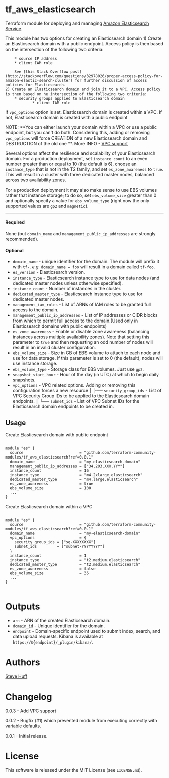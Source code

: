 tf_aws_elasticsearch
===========

Terraform module for deploying and managing [Amazon Elasticsearch Service](https://aws.amazon.com/documentation/elasticsearch-service/).

This module has two options for creating an Elasticsearch domain
	1) Create an Elasticsearch domain with a public endpoint. Access policy is then based on the intersection of the following two criteria:

		* source IP address
		* client IAM role

		See [this Stack Overflow post](http://stackoverflow.com/questions/32978026/proper-access-policy-for-amazon-elastic-search-cluster) for further discussion of access policies for Elasticsearch.
	2) Create an Elasticsearch domain and join it to a VPC. Access policy is then based on he intersection of the following two criteria:
		* security groups applied to Elasticsearch domain
                * client IAM role

If `vpc_options` option is set, Elasticsearch domain is created within a VPC. If not, Elasticsearch domain is created with a public endpoint

NOTE: **You can either launch your domain within a VPC or use a public endpoint, but you can't do both. Considering this, adding or removing `vpc_options` will force CREATION of a new Elasticsearch domain and DESTRUCTION of the old one **. More INFO - [VPC support](http://docs.aws.amazon.com/elasticsearch-service/latest/developerguide/es-vpc.html)
 
Several options affect the resilience and scalability of your Elasticsearch domain.  For a production deployment, set `instance_count` to an even number greater than or equal to 10 (the default is 6), choose an `instance_type` that is not in the T2 family, and set `es_zone_awareness` to `true`.  This will result in a cluster with three dedicated master nodes, balanced across two availability zones.

For a production deployment it may also make sense to use EBS volumes rather that instance storage; to do so, set `ebs_volume_size` greater than 0 and optionally specify a value for `ebs_volume_type` (right now the only supported values are `gp2` and `magnetic`).

----------------------
#### Required
None (but `domain_name` and `management_public_ip_addresses` are strongly recommended).

#### Optional
- `domain_name` - unique identifier for the domain.  The module will prefix it with `tf-`. _e.g._ `domain_name = foo` will result in a domain called `tf-foo`.
- `es_version` - Elasticsearch version.
- `instance_type` - Elasticsearch instance type to use for data nodes (and dedicated master nodes unless otherwise specified).
- `instance_count` - Number of instances in the cluster.
- `dedicated_master_type` - Elasticsearch instance type to use for dedicated master nodes.
- `management_iam_roles` - List of ARNs of IAM roles to be granted full access to the domain.
- `management_public_ip_addresses` - List of IP addresses or CIDR blocks from which to permit full access to the domain.(Used only in Elasticsearch domains with public endpoints) 
- `es_zone_awareness` - Enable or disable zone awareness (balancing instances across multiple availability zones).  Note that setting this parameter to `true` and then requesting an odd number of nodes will result in an invalid cluster configuration.
- `ebs_volume_size` - Size in GB of EBS volume to attach to each node and use for data storage.  If this parameter is set to 0 (the default), nodes will use instance storage.
- `ebs_volume_type` - Storage class for EBS volumes.  Just use `gp2`.
- `snapshot_start_hour` - Hour of the day (in UTC) at which to begin daily snapshots.
- `vpc_options` - VPC related options. Adding or removing this configuration forces a new resource
  │
  ├── `security_group_ids` - List of VPC Security Group IDs to be applied to the Elasticsearch domain endpoints.
  │
  └── `subnet_ids` - List of VPC Subnet IDs for the Elasticsearch domain endpoints to be created in.

Usage
-----
Create Elasticsearch domain with public endpoint

```hcl

module "es" {
  source                         = "github.com/terraform-community-modules/tf_aws_elasticsearch?ref=0.0.1"
  domain_name                    = "my-elasticsearch-domain"
  management_public_ip_addresses = ["34.203.XXX.YYY"]
  instance_count                 = 16
  instance_type                  = "m4.2xlarge.elasticsearch"
  dedicated_master_type          = "m4.large.elasticsearch"
  es_zone_awareness              = true
  ebs_volume_size                = 100
  ...
}

```
Create Elasticsearch domain within a VPC

```hcl

module "es" {
  source                         = "github.com/terraform-community-modules/tf_aws_elasticsearch?ref=0.0.1"
  domain_name                    = "my-elasticsearch-domain"
  vpc_options                    = {
    security_group_ids = ["sg-XXXXXXXX"]
    subnet_ids         = ["subnet-YYYYYYYY"]
  }
  instance_count                 = 1
  instance_type                  = "t2.medium.elasticsearch"
  dedicated_master_type          = "t2.medium.elasticsearch"
  es_zone_awareness              = false
  ebs_volume_size                = 35
  ...
}


``` 
Outputs
=======
- `arn` - ARN of the created Elasticsearch domain.
- `domain_id` - Unique identifier for the domain.
- `endpoint` - Domain-specific endpoint used to submit index, search, and data upload requests.  Kibana is available at `https://${endpoint}/_plugin/kibana/`.

Authors
=======

[Steve Huff](https://github.com/hakamadare)

Changelog
=========
0.0.3 - Add VPC support

0.0.2 - Bugfix (#1) which prevented module from executing correctly with variable defaults.

0.0.1 - Initial release.

License
=======

This software is released under the MIT License (see `LICENSE.md`).
